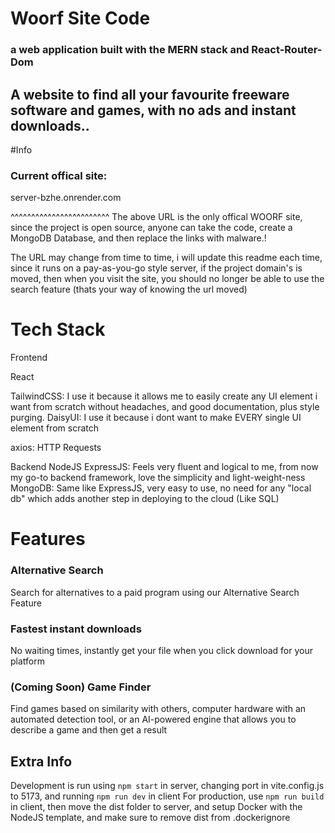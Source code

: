 # Woorf Site Code

### a web application built with the MERN stack and React-Router-Dom

## A website to find all your favourite freeware software and games, with no ads and instant downloads..
#Info

### Current offical site:
server-bzhe.onrender.com


^^^^^^^^^^^^^^^^^^^^^^^^
The above URL is the only offical WOORF site, since the project is open source,
anyone can take the code, create a MongoDB Database, 
and then replace the links with malware.!

The URL may change from time to time, i will update this readme each time, since it runs on a pay-as-you-go style server, if the project domain's is moved, then when you visit the site, you should no longer be able to use the search feature (thats your way of knowing the url moved)

# Tech Stack

Frontend

React

TailwindCSS: I use it because it allows me to easily create any UI element i want from scratch without headaches, and good documentation, plus style purging.
DaisyUI: I use it because i dont want to make EVERY single UI element from scratch

axios: HTTP Requests

Backend
NodeJS
ExpressJS: Feels very fluent and logical to me, from now my go-to backend framework, love the simplicity and light-weight-ness
MongoDB: Same like ExpressJS, very easy to use, no need for any "local db" which adds another step in deploying to the cloud (Like SQL)

# Features

### Alternative Search

Search for alternatives to a paid program using our Alternative Search Feature
### Fastest instant downloads
No waiting times, instantly get your file when you click download for your platform
### (Coming Soon) Game Finder

Find games based on similarity with others, computer hardware with an automated detection tool, or an AI-powered engine that allows you to describe a game and then get a result
## Extra Info
Development is run using ```npm start``` in server, changing port in vite.config.js to 5173, and running ```npm run dev``` in client
For production, use ```npm run build``` in client, then move the dist folder to server, and setup Docker with the NodeJS template, and make sure to remove dist from .dockerignore

